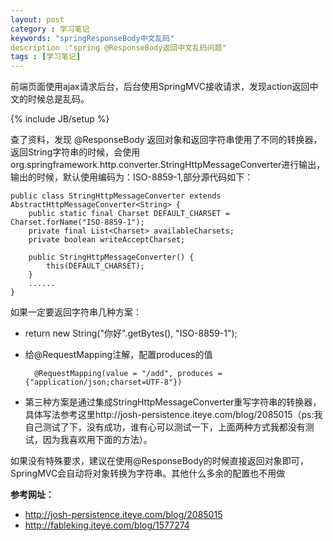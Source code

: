 ```yaml
---
layout: post
category : 学习笔记
keywords: "springResponseBody中文乱码"
description :"spring @ResponseBody返回中文乱码问题"
tags : [学习笔记]
---
```


前端页面使用ajax请求后台，后台使用SpringMVC接收请求，发现action返回中文的时候总是乱码。

<!--break-->

{% include JB/setup %}


查了资料，发现
@ResponseBody 返回对象和返回字符串使用了不同的转换器，返回String字符串的时候，会使用org.springframework.http.converter.StringHttpMessageConverter进行输出，输出的时候，默认使用编码为：ISO-8859-1,部分源代码如下：


    public class StringHttpMessageConverter extends AbstractHttpMessageConverter<String> {
        public static final Charset DEFAULT_CHARSET = Charset.forName("ISO-8859-1");
        private final List<Charset> availableCharsets;
        private boolean writeAcceptCharset;

        public StringHttpMessageConverter() {
            this(DEFAULT_CHARSET);
        }
        ......
    }

如果一定要返回字符串几种方案：
- return new String("你好".getBytes(), "ISO-8859-1");
- 给@RequestMapping注解，配置produces的值

        @RequestMapping(value = "/add", produces = {"application/json;charset=UTF-8"})
- 第三种方案是通过集成StringHttpMessageConverter重写字符串的转换器，具体写法参考这里http://josh-persistence.iteye.com/blog/2085015（ps:我自己测试了下，没有成功，谁有心可以测试一下，上面两种方式我都没有测试，因为我喜欢用下面的方法）。

如果没有特殊要求，建议在使用@ResponseBody的时候直接返回对象即可，SpringMVC会自动将对象转换为字符串。其他什么多余的配置也不用做


**参考网址：**

- http://josh-persistence.iteye.com/blog/2085015
- http://fableking.iteye.com/blog/1577274
